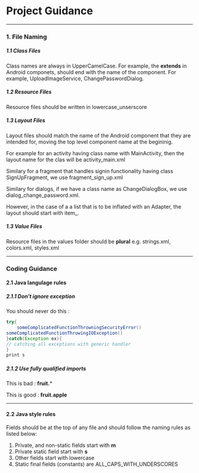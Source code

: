 # Project Guidance

---

### 1. File Naming
##### 1.1 Class Files
Class names are always in UpperCamelCase.
For example, the **extends** in Android componets, should end with the name of the component. For example, UploadImageService, ChangePasswordDialog.

##### 1.2 Resource Files
Resource files should be written in lowercase_unserscore

##### 1.3 Layout Files

Layout files should match the name of the Android component that they are intended for, moving the top level component name at the begininig.

For example for an activity having class name with MainActivity, then the layout name for the clas will be activity_main.xml

Similary for a fragment that handles signin functionality having class SignUpFragment, we use fragment_sign_up.xml

Similary for dialogs, if we have a class name as ChangeDialogBox, we use dialog_change_password.xml.

However, in the case of a a list that is to be inflated with an Adapter, the layout should start with item_.

##### 1.3 Value Files

Resource files in the values folder should be **plural** e.g. strings.xml, colors.xml, styles.xml

---

### Coding Guidance

#### 2.1 Java langulage rules

##### 2.1.1 Don't ignore exception

You should never do this :

```java
try{
    someComplicatedFunctionThrowningSecurityError()
someComplicatedFunctionThrowingIOException()
}catch(Exception ex){
// catching all exceptions with generic handler
}
print s
```

##### 2.1.2 Use fully qualified imports
This is bad : **fruit.***

This is good : **fruit.apple**

---
#### 2.2 Java style rules
Fields should be at the top of any file and should follow the naming rules as listed below:

1. Private, and non-static fields start with **m**
2. Private static field start with **s**
3. Other fields start with lowercase
4. Static final fields (constants) are ALL_CAPS_WITH_UNDERSCORES


